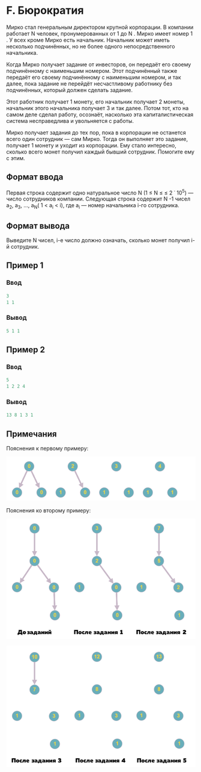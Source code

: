 # F. Бюрократия

Мирко стал генеральным директором крупной корпорации. В компании работает N человек, пронумерованных от 1 до N . Мирко
имеет номер 1 . У всех кроме Мирко есть начальник. Начальник может иметь несколько подчинённых, но не более одного
непосредственного начальника.

Когда Мирко получает задание от инвесторов, он передаёт его своему подчинённому с наименьшим номером. Этот подчинённый
также передаёт его своему подчинённому с наименьшим номером, и так далее, пока задание не перейдёт несчастливому
работнику без подчинённых, который должен сделать задание.

Этот работник получает 1 монету, его начальник получает 2 монеты, начальник этого начальника получает 3 и так далее.
Потом тот, кто на самом деле сделал работу, осознаёт, насколько эта капиталистическая система несправедлива и
увольняется с работы.

Мирко получает задания до тех пор, пока в корпорации не останется всего один сотрудник — сам Мирко. Тогда он выполняет
это задание, получает 1 монету и уходит из корпорации. Ему стало интересно, сколько всего монет получил каждый бывший
сотрудник. Помогите ему с этим.

## Формат ввода

Первая строка содержит одно натуральное число N (1 &le; N ≤ &le; 2 &dot; 10<sup>5</sup>) — число сотрудников компании.
Следующая строка содержит N -1 чисел a<sub>2</sub>, a<sub>3</sub>, &hellip;, a<sub>N</sub>( 1 &lt; a<sub>i</sub> &lt;
i), где a<sub>i</sub> — номер
начальника i-го сотрудника.

## Формат вывода

Выведите N чисел, i-е число должно означать, сколько монет получил i-й сотрудник.

## Пример 1

### Ввод

```c++
3
1 1
```

### Вывод

```c++
5 1 1
```

## Пример 2

### Ввод

```c++
5
1 2 2 4
```

### Вывод

```c++
13 8 1 3 1
```

## Примечания

Пояснения к первому примеру:  

![](example1.png)    

Пояснения ко второму примеру:  

![](example2_1.png)  

![](example2_2.png) 